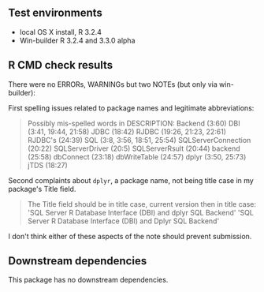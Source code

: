 ## Test environments

* local OS X install, R 3.2.4
* Win-builder R 3.2.4 and 3.3.0 alpha

## R CMD check results

There were no ERRORs, WARNINGs but two NOTEs (but only via win-builder):

First spelling issues related to package names and legitimate abbreviations:

> Possibly mis-spelled words in DESCRIPTION:
>   Backend (3:60)
>   DBI (3:41, 19:44, 21:58)
>   JDBC (18:42)
>   RJDBC (19:26, 21:23, 22:61)
>   RJDBC's (24:39)
>   SQL (3:8, 3:56, 18:51, 25:54)
>   SQLServerConnection (20:22)
>   SQLServerDriver (20:5)
>   SQLServerRsult (20:44)
>   backend (25:58)
>   dbConnect (23:18)
>   dbWriteTable (24:57)
>   dplyr (3:50, 25:73)
>   jTDS (18:27)

Second complaints about `dplyr`, a package name, not being title case in my 
package's Title field. 

> The Title field should be in title case, current version then in title case:
> 'SQL Server R Database Interface (DBI) and dplyr SQL Backend'
> 'SQL Server R Database Interface (DBI) and Dplyr SQL Backend'

I don't think either of these aspects of the note should prevent submission.

## Downstream dependencies

This package has no downstream dependencies.

